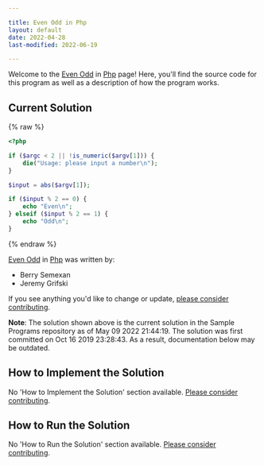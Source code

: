 ```yaml
---

title: Even Odd in Php
layout: default
date: 2022-04-28
last-modified: 2022-06-19

---
```


Welcome to the [Even Odd](https://sampleprograms.io/projects/even-odd) in [Php](https://sampleprograms.io/languages/php) page! Here, you'll find the source code for this program as well as a description of how the program works.

## Current Solution

{% raw %}

```php
<?php

if ($argc < 2 || !is_numeric($argv[1])) {
    die("Usage: please input a number\n");
}

$input = abs($argv[1]);

if ($input % 2 == 0) {
    echo "Even\n";
} elseif ($input % 2 == 1) {
    echo "Odd\n";
}
```

{% endraw %}

[Even Odd](https://sampleprograms.io/projects/even-odd) in [Php](https://sampleprograms.io/languages/php) was written by:

- Berry Semexan
- Jeremy Grifski

If you see anything you'd like to change or update, [please consider contributing](https://github.com/TheRenegadeCoder/sample-programs).

**Note**: The solution shown above is the current solution in the Sample Programs repository as of May 09 2022 21:44:19. The solution was first committed on Oct 16 2019 23:28:43. As a result, documentation below may be outdated.

## How to Implement the Solution

No 'How to Implement the Solution' section available. [Please consider contributing](https://github.com/TheRenegadeCoder/sample-programs-website).

## How to Run the Solution

No 'How to Run the Solution' section available. [Please consider contributing](https://github.com/TheRenegadeCoder/sample-programs-website).